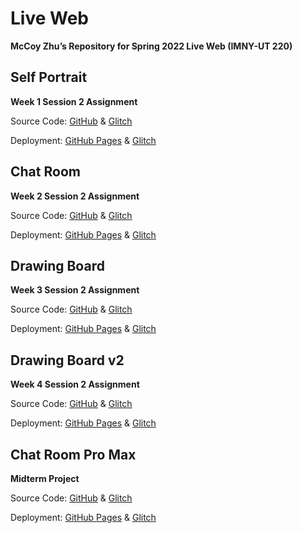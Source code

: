 # Live Web

**McCoy Zhu’s Repository for Spring 2022 Live Web (IMNY-UT 220)**

## Self Portrait

**Week 1 Session 2 Assignment**

Source Code: [GitHub](https://github.com/zhumingcheng697/Live-Web/tree/main/self-portrait) & [Glitch](https://glitch.com/edit/#!/mccoy-zhu-self-portrait)

Deployment: [GitHub Pages](https://zhumingcheng697.github.io/Live-Web/self-portrait) & [Glitch](https://mccoy-zhu-self-portrait.glitch.me/)

## Chat Room

**Week 2 Session 2 Assignment**

Source Code: [GitHub](https://github.com/zhumingcheng697/Live-Web/tree/main/chat-room) & [Glitch](https://glitch.com/edit/#!/mccoy-zhu-chat-room)

Deployment: [GitHub Pages](https://zhumingcheng697.github.io/Live-Web/chat-room) & [Glitch](https://mccoy-zhu-chat-room.glitch.me/)

## Drawing Board

**Week 3 Session 2 Assignment**

Source Code: [GitHub](https://github.com/zhumingcheng697/Live-Web/tree/main/drawing-board) & [Glitch](https://glitch.com/edit/#!/mccoy-zhu-drawing-board)

Deployment: [GitHub Pages](https://zhumingcheng697.github.io/Live-Web/drawing-board) & [Glitch](https://mccoy-zhu-drawing-board.glitch.me/)

## Drawing Board v2

**Week 4 Session 2 Assignment**

Source Code: [GitHub](https://github.com/zhumingcheng697/Live-Web/tree/main/drawing-board-v2) & [Glitch](https://glitch.com/edit/#!/mccoy-zhu-drawing-board-v2)

Deployment: [GitHub Pages](https://zhumingcheng697.github.io/Live-Web/drawing-board-v2) & [Glitch](https://mccoy-zhu-drawing-board-v2.glitch.me/)

## Chat Room Pro Max

**Midterm Project**

Source Code: [GitHub](https://github.com/zhumingcheng697/Live-Web/tree/main/chat-room-pro-max) & [Glitch](https://glitch.com/edit/#!/mccoy-zhu-chat-room-pro-max)

Deployment: [GitHub Pages](https://zhumingcheng697.github.io/Live-Web/chat-room-pro-max) & [Glitch](https://mccoy-zhu-chat-room-pro-max.glitch.me/)
